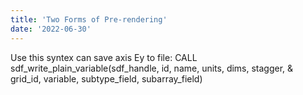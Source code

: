 ```yaml
---
title: 'Two Forms of Pre-rendering'
date: '2022-06-30'
---
```


Use this syntex can save axis Ey to file:
CALL sdf_write_plain_variable(sdf_handle, id, name, units, dims, stagger, &
    grid_id, variable, subtype_field, subarray_field)
